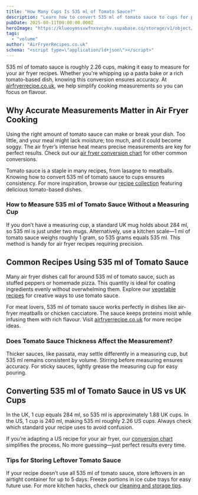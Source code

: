```yaml
---
title: "How Many Cups Is 535 ml of Tomato Sauce?"
description: "Learn how to convert 535 ml of tomato sauce to cups for perfect air fryer recipes. Get accurate measurements in seconds!"
pubDate: 2025-08-11T00:00:00.000Z
heroImage: "https://klueoymssxwfnxsvcyhv.supabase.co/storage/v1/object/public/md/how-many-cups-is-535-ml-of-tomato-sauce-660802e5.webp"
tags:
  - "volume"
author: "AirFryerRecipes.co.uk"
schema: "<script type=\"application/ld+json\"></script>"
---
```


<p>535 ml of tomato sauce is roughly 2.26 cups, making it easy to measure for your air fryer recipes. Whether you're whipping up a pasta bake or a rich tomato-based dish, knowing this conversion ensures accuracy. At <a href=https://www.airfryerrecipe.co.uk>airfryerrecipe.co.uk</a>, we help simplify cooking measurements so you can focus on flavour.</p>  

<h2>Why Accurate Measurements Matter in Air Fryer Cooking</h2>  
<p>Using the right amount of tomato sauce can make or break your dish. Too little, and your meal might lack moisture; too much, and it could become soggy. The air fryer’s intense heat means precise measurements are key for perfect results. Check out our <a href=https://www.airfryerrecipe.co.uk/air-fryer-conversion-chart>air fryer conversion chart</a> for other common conversions.</p>  

<p>Tomato sauce is a staple in many recipes, from lasagne to meatballs. Knowing how to convert 535 ml of tomato sauce to cups ensures consistency. For more inspiration, browse our <a href=https://www.airfryerrecipe.co.uk/recipes>recipe collection</a> featuring delicious tomato-based dishes.</p>  

<h3>How to Measure 535 ml of Tomato Sauce Without a Measuring Cup</h3>  
<p>If you don’t have a measuring cup, a standard UK mug holds about 284 ml, so 535 ml is just under two mugs. Alternatively, use a kitchen scale—1 ml of tomato sauce weighs roughly 1 gram, so 535 grams equals 535 ml. This method is handy for air fryer recipes requiring precision.</p>  

<h2>Common Recipes Using 535 ml of Tomato Sauce</h2>  
<p>Many air fryer dishes call for around 535 ml of tomato sauce, such as stuffed peppers or homemade pizza. This quantity is ideal for coating ingredients evenly without overwhelming them. Explore our <a href=https://www.airfryerrecipe.co.uk/recipe-category/vegetables>vegetable recipes</a> for creative ways to use tomato sauce.</p>  

<p>For meat lovers, 535 ml of tomato sauce works perfectly in dishes like air-fryer meatballs or chicken cacciatore. The sauce keeps proteins moist while infusing them with rich flavour. Visit <a href=https://www.airfryerrecipe.co.uk>airfryerrecipe.co.uk</a> for more recipe ideas.</p>  

<h3>Does Tomato Sauce Thickness Affect the Measurement?</h3>  
<p>Thicker sauces, like passata, may settle differently in a measuring cup, but 535 ml remains consistent by volume. Stirring before measuring ensures accuracy. For sticky sauces, lightly grease the measuring cup for easy pouring.</p>  

<h2>Converting 535 ml of Tomato Sauce in US vs UK Cups</h2>  
<p>In the UK, 1 cup equals 284 ml, so 535 ml is approximately 1.88 UK cups. In the US, 1 cup is 240 ml, making 535 ml roughly 2.26 US cups. Always check which standard your recipe uses to avoid confusion.</p>  

<p>If you’re adapting a US recipe for your air fryer, our <a href=https://www.airfryerrecipe.co.uk/air-fryer-conversion-chart>conversion chart</a> simplifies the process. No more guessing—just perfect results every time.</p>  

<h3>Tips for Storing Leftover Tomato Sauce</h3>  
<p>If your recipe doesn’t use all 535 ml of tomato sauce, store leftovers in an airtight container for up to 5 days. Freeze portions in ice cube trays for easy future use. For more kitchen hacks, check our <a href=https://www.airfryerrecipe.co.uk/air-fryer-cleaner>cleaning and storage tips</a>.</p>
